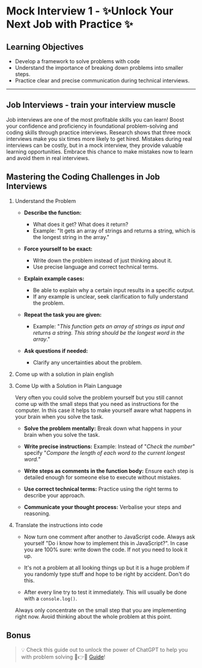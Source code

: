 # Mock Interview 1 - ✨Unlock Your Next Job with Practice ✨

## Learning Objectives

- Develop a framework to solve problems with code
- Understand the importance of breaking down problems into smaller steps.
- Practice clear and precise communication during technical interviews.

---

## Job Interviews - train your interview muscle

Job interviews are one of the most profitable skills you can learn! Boost your confidence and proficiency in foundational problem-solving and coding skills through practice interviews. Research shows that three mock interviews make you six times more likely to get hired. Mistakes during real interviews can be costly, but in a mock interview, they provide valuable learning opportunities. Embrace this chance to make mistakes now to learn and avoid them in real interviews.

## Mastering the Coding Challenges in Job Interviews

1. Understand the Problem

   - **Describe the function:**

     - What does it get? What does it return?
     - Example: "It gets an array of strings and returns a string, which is the longest string in the array."

   - **Force yourself to be exact:**

     - Write down the problem instead of just thinking about it.
     - Use precise language and correct technical terms.

   - **Explain example cases:**

     - Be able to explain why a certain input results in a specific output.
     - If any example is unclear, seek clarification to fully understand the problem.

   - **Repeat the task you are given:**

     - Example: "_This function gets an array of strings as input and returns a string. This string should be the longest word in the array_."

   - **Ask questions if needed:**
     - Clarify any uncertainties about the problem.

2. Come up with a solution in plain english

3. Come Up with a Solution in Plain Language

   Very often you could solve the problem yourself but you still cannot come up with the small steps that you need as instructions for the computer.
   In this case it helps to make yourself aware what happens in your brain when you solve the task.

   - **Solve the problem mentally:** Break down what happens in your brain when you solve the task.

   - **Write precise instructions:** Example: Instead of "_Check the number_" specify "_Compare the length of each word to the current longest word._"

   - **Write steps as comments in the function body:** Ensure each step is detailed enough for someone else to execute without mistakes.

   - **Use correct technical terms:** Practice using the right terms to describe your approach.

   - **Communicate your thought process:** Verbalise your steps and reasoning.

4. Translate the instructions into code

   - Now turn one comment after another to JavaScript code. Always ask yourself "Do i know how to implement this in JavaScript?". In case you are 100% sure: write down the code. If not you need to look it up.

   - It's not a problem at all looking things up but it is a huge problem if you randomly type stuff and hope to be right by accident. Don't do this.

   - After every line try to test it immediately. This will usually be done with a `console.log()`.

   Always only concentrate on the small step that you are implementing right now. Avoid thinking about the whole problem at this point.

## Bonus

> 💡 Check this guide out to unlock the power of ChatGPT to help you with problem solving 💪👉😉 [Guide]!

[Guide]: ../self-directed-learning/assets/chatgpt-pair-programming.md
